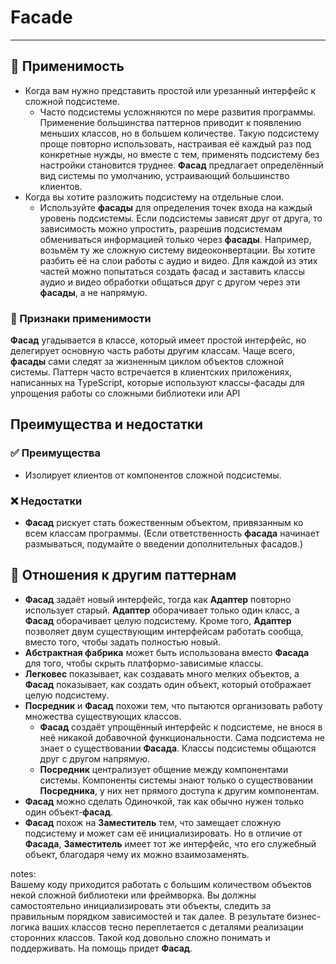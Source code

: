 # Facade

___

## 🤔 Применимость

- Когда вам нужно представить простой или урезанный интерфейс к сложной подсистеме.
  - Часто подсистемы усложняются по мере развития программы. Применение
большинства паттернов приводит к появлению меньших классов, но в большем
количестве. Такую подсистему проще повторно использовать, настраивая её каждый
раз под конкретные нужды, но вместе с тем, применять подсистему без настройки
становится труднее. **Фасад** предлагает определённый вид системы по умолчанию,
устраивающий большинство клиентов.
- Когда вы хотите разложить подсистему на отдельные слои.
  - Используйте **фасады** для определения точек входа на каждый уровень
подсистемы. Если подсистемы зависят друг от друга, то зависимость можно
упростить, разрешив подсистемам обмениваться информацией только через **фасады**.
Например, возьмём ту же сложную систему видеоконвертации. Вы хотите разбить её на
слои работы с аудио и видео. Для каждой из этих частей можно попытаться создать
фасад и заставить классы аудио и видео обработки общаться друг с другом через эти
**фасады**, а не напрямую.

### 🎯 Признаки применимости

**Фасад** угадывается в классе, который имеет простой интерфейс, но делегирует
основную часть работы другим классам. Чаще всего, **фасады** сами следят за
жизненным циклом объектов сложной системы. Паттерн часто встречается в
клиентских приложениях, написанных на TypeScript, которые используют
классы-фасады для упрощения работы со сложными библиотеки или API

## Преимущества и недостатки

### ✅ Преимущества

- Изолирует клиентов от компонентов сложной подсистемы.

### ❌ Недостатки

- **Фасад** рискует стать божественным объектом, привязанным ко всем классам программы.
(Если ответственность **фасада** начинает размываться, подумайте о введении
дополнительных фасадов.)

## 🔁 Отношения к другим паттернам

- **Фасад** задаёт новый интерфейс, тогда как **Адаптер** повторно использует
старый. **Адаптер** оборачивает только один класс, а **Фасад**
оборачивает целую подсистему. Кроме того, **Адаптер** позволяет
двум существующим интерфейсам работать сообща, вместо того, чтобы задать
полностью новый.
- **Абстрактная фабрика** может быть использована вместо **Фасада** для
того, чтобы скрыть платформо-зависимые классы.
- **Легковес** показывает, как создавать много мелких объектов, а **Фасад**
показывает, как создать один объект, который отображает целую подсистему.
- **Посредник** и **Фасад** похожи тем, что пытаются организовать работу
множества существующих классов.
  - **Фасад** создаёт упрощённый интерфейс к подсистеме, не внося в неё никакой
добавочной функциональности. Сама подсистема не знает о существовании **Фасада**.
Классы подсистемы общаются друг с другом напрямую.
  - **Посредник** централизует общение между компонентами системы. Компоненты
системы знают только о существовании **Посредника**, у них нет прямого доступа к
другим компонентам.
- **Фасад** можно сделать Одиночкой, так как обычно нужен только один объект-**фасад**.
- **Фасад** похож на **Заместитель** тем, что замещает сложную подсистему и может
сам её инициализировать. Но в отличие от **Фасада**, **Заместитель** имеет тот же
интерфейс, что его служебный объект, благодаря чему их можно взаимозаменять.

notes: <br/>
Вашему коду приходится работать с большим количеством объектов некой сложной
библиотеки или фреймворка. Вы должны самостоятельно инициализировать эти объекты,
следить за правильным порядком зависимостей и так далее. В результате
бизнес-логика ваших классов тесно переплетается с деталями реализации сторонних
классов. Такой код довольно сложно понимать и поддерживать. На помощь придет **Фасад**.
